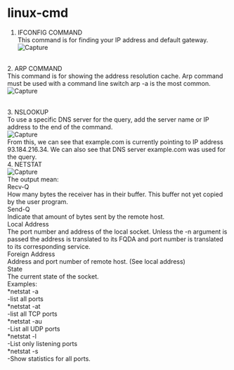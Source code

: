 # linux-cmd
1. IFCONFIG COMMAND
<br> This command is for finding your IP address and default gateway.
<br>![Capture](https://user-images.githubusercontent.com/44020138/106436795-607a5a00-6429-11eb-8331-b2ed9f6c507d.JPG)

<br>2. ARP COMMAND
<br> This command is for showing the address resolution cache. Arp command must be used with a command line switch arp -a is the most common.
<br>![Capture](https://user-images.githubusercontent.com/44020138/106574866-48b9d900-64f0-11eb-8e30-4b9b86a718f6.JPG)

<br>3. NSLOOKUP
<br> To use a specific DNS server for the query, add the server name or IP address to the end of the command. 
<br>![Capture](https://user-images.githubusercontent.com/44020138/106575494-01801800-64f1-11eb-98b8-1f04b0fecf40.JPG)
<br> From this, we can see that example.com is currently pointing to IP address 93.184.216.34. We can also see that DNS server example.com was used for the query.
<br>4. NETSTAT
<br>![Capture](https://user-images.githubusercontent.com/44020138/106576548-2032de80-64f2-11eb-8e37-38d14d1457eb.JPG)
<br>The output mean:
<br>Recv-Q
<br>How many bytes the receiver has in their buffer. This buffer not yet copied by the user program.
<br>Send-Q
<br>Indicate that amount of bytes sent by the remote host.
<br>Local Address
<br>The port number and address of the local socket. Unless the -n argument is passed the address is translated to its FQDA and port number is translated to its corresponding service.
<br>Foreign Address
<br>Address and port number of remote host. (See local address)
<br>State
<br>The current state of the socket.
<br>Examples:
<br>*netstat -a
<br>  -list all ports
<br>*netstat -at
<br> -list all TCP ports
<br>*netstat -au
<br>  -List all UDP ports
<br>*netstat -l 
<br> -List only listening ports
<br>*netstat -s
<br>  -Show statistics for all ports.
